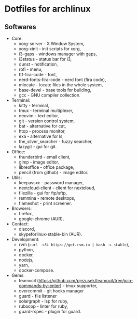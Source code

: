 # Dotfiles for archlinux

## Softwares

- Core:
  - xorg-server - X Window System,
  - xorg-xinit - init scripts for xorg,
  - i3-gaps - windows manager with gaps,
  - i3status - status bar for i3,
  - dunst - notification,
  - rofi - menu,
  - ttf-fira-code - font,
  - nerd-fonts-fira-code - nerd font (fira code),
  - mlocate - locate files in the whole system,
  - base-devel - base tools for building,
  - gcc - GNU compiler collection.
- Terminal:
  - kitty - terminal,
  - tmux - terminal multiplexer,
  - neovim - text editor,
  - git - version control system,
  - bat - alternative for cat,
  - htop - process monitor,
  - exa - alternative for ls,
  - the_silver_searcher - fuzzy searcher,
  - lazygit - gui for git.
- Office:
  - thunderbird - email client,
  - gimp - image editor,
  - libreoffice - office package,
  - pencil (from github) - image editor.
- Utils:
  - keepassxc - password manager,
  - nextcloud-client - client for nextcloud,
  - filezilla - gui for ftp/sftp,
  - remmina - remote desktops,
  - flameshot - print screener.
- Browsers:
  - firefox,
  - google-chrome (AUR).
- Contact:
  - discord,
  - skypeforlinux-stable-bin (AUR).
- Development:
  - rvm (`curl -sSL https://get.rvm.io | bash -s stable`),
  - python,
  - docker,
  - nodejs,
  - yarn,
  - docker-compose.
- Gems:
  - teamocil (https://github.com/pjezusek/teamocil/tree/join-commands-by-enter) - tmux supporter,
  - overcommit - git hooks manager
  - guard - file listener
  - solargraph - lsp for ruby,
  - rubocop - linter for ruby,
  - guard-rspec - plugin for guard.
